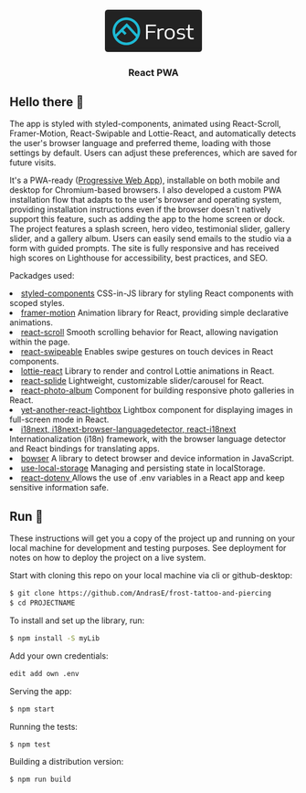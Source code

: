 <br>
<p align="center">
  <a href="https://frost-tattoo.netlify.app/" target="_blank" rel="noopener noreferrer">
  <img src="https://github.com/AndrasE/raw-readme/blob/main/frost-readme.png?raw=true" width="170px">
  </a>
</p>

<h3 align="center">
React PWA
</h3>

## Hello there 👋
<p>
The app is styled with styled-components, animated using React-Scroll, Framer-Motion, React-Swipable and Lottie-React, and automatically detects the user's browser language and preferred theme, loading with those settings by default. Users can adjust these preferences, which are saved for future visits. </p>It's a PWA-ready (<a href="https://developer.mozilla.org/en-US/docs/Web/Progressive_web_apps" target="_blank">Progressive Web App</a>), installable on both mobile and desktop for Chromium-based browsers. I also developed a custom PWA installation flow that adapts to the user's browser and operating system, providing installation instructions even if the browser doesn`t natively support this feature, such as adding the app to the home screen or dock.<br >The project features a splash screen, hero video, testimonial slider, gallery slider, and a gallery album. Users can easily send emails to the studio via a form with guided prompts. The site is fully responsive and has received high scores on Lighthouse for accessibility, best practices, and SEO.

Packadges used:

<li><a
 href="https://styled-components.com/"
target="_blank"
rel="noopener noreferrer"
>styled-components</a> CSS-in-JS library for styling React components with scoped styles.
</li>
<li><a
 href="https://www.npmjs.com/package/framer-motion"
target="_blank"
rel="noopener noreferrer"
>framer-motion</a> Animation library for React, providing simple declarative animations.
</li>
<li><a
 href="https://www.npmjs.com/package/react-scroll"
target="_blank"
rel="noopener noreferrer"
>react-scroll</a> Smooth scrolling behavior for React, allowing navigation within the page.
</li>
<li><a
 href="react-swipeable"
target="_blank"
rel="noopener noreferrer"
>react-swipeable</a> Enables swipe gestures on touch devices in React components.
</li>
<li><a
 href="https://www.npmjs.com/package/lottie-react"
target="_blank"
rel="noopener noreferrer"
>lottie-react</a> Library to render and control Lottie animations in React.
</li>
<li><a
 href="https://splidejs.com/integration/react-splide/"
target="_blank"
rel="noopener noreferrer"
>react-splide</a> Lightweight, customizable slider/carousel for React.
</li>
<li><a
 href="https://react-photo-album.com/"
target="_blank"
rel="noopener noreferrer"
>react-photo-album</a> Component for building responsive photo galleries in React. 
</li>
<li><a
 href="https://yet-another-react-lightbox.com/"
target="_blank"
rel="noopener noreferrer"
>yet-another-react-lightbox</a> Lightbox component for displaying images in full-screen mode in React.
</li>
<li><a
 href="https://www.i18next.com/"
target="_blank"
rel="noopener noreferrer"
>i18next, i18next-browser-languagedetector, react-i18next</a> Internationalization (i18n) framework, with the browser language detector and React bindings for translating apps. 
</li>
<li><a
 href="https://www.npmjs.com/package/bowser"
target="_blank"
rel="noopener noreferrer"
>bowser</a> A library to detect browser and device information in JavaScript. 
</li>
<li><a
 href="https://www.npmjs.com/package/use-local-storage"
target="_blank"
rel="noopener noreferrer"
>use-local-storage</a> Managing and persisting state in localStorage.
</li>
<li><a
 href="https://www.npmjs.com/package/react-dotenv"
target="_blank"
rel="noopener noreferrer"
>react-dotenv
</a> Allows the use of .env variables in a React app and keep sensitive information safe.
</li>

## Run 🚀

These instructions will get you a copy of the project up and running on your local machine for development and testing purposes. See deployment for notes on how to deploy the project on a live system.

Start with cloning this repo on your local machine via cli or github-desktop:

```sh
$ git clone https://github.com/AndrasE/frost-tattoo-and-piercing
$ cd PROJECTNAME
```

To install and set up the library, run:

```sh
$ npm install -S myLib
```

Add your own credentials:

```sh
edit add own .env
```

Serving the app:

```sh
$ npm start
```

Running the tests:

```sh
$ npm test
```

Building a distribution version:

```sh
$ npm run build
```
